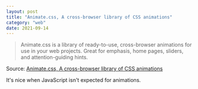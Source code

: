 ```yaml
---
layout: post
title: "Animate.css, A cross-browser library of CSS animations"
category: "web"
date: 2021-09-14
---
```


>Animate.css is a library of ready-to-use, cross-browser animations for use in your web projects. Great for emphasis, home pages, sliders, and attention-guiding hints.

Source: [Animate.css, A cross-browser library of CSS animations](https://animate.style/)

It's nice when JavaScript isn't expected for animations.
